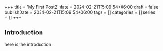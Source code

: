 +++
title = 'My First Post2'
date = 2024-02-21T15:09:54+06:00
draft = false
publishDate = 2024-02-21T15:09:54+06:00
tags = []
categories = []
series = []
+++

## Introduction
here is the introduction
